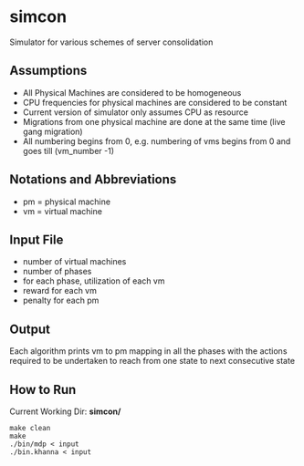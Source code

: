 simcon
======

Simulator for various schemes of server consolidation

Assumptions
-----------
* All Physical Machines are considered to be homogeneous
* CPU frequencies for physical machines are considered to be constant
* Current version of simulator only assumes CPU as resource
* Migrations from one physical machine are done at the same time (live gang migration)
* All numbering begins from 0, e.g. numbering of vms begins from 0 and goes till (vm_number -1)

Notations and Abbreviations
---------------------------
- pm = physical machine
- vm = virtual machine

Input File
----------
* number of virtual machines
* number of phases
* for each phase, utilization of each vm
* reward for each vm
* penalty for each pm

Output
------
Each algorithm prints vm to pm mapping in all the phases with the actions
required to be undertaken to reach from one state to next consecutive state

How to Run
----------
Current Working Dir: **simcon/**
```
make clean
make
./bin/mdp < input
./bin.khanna < input
```
